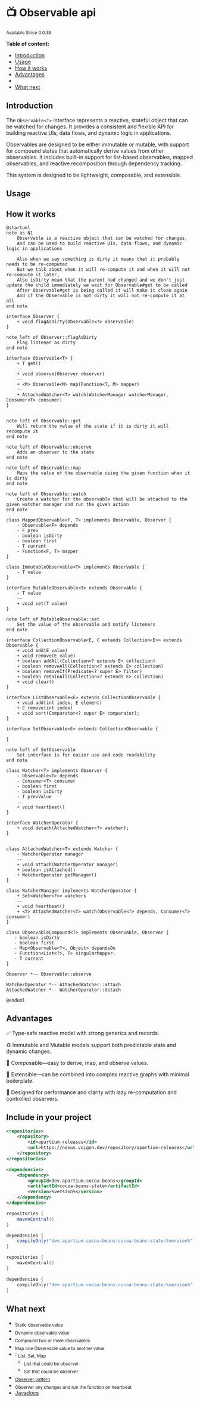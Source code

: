 # 📺 Observable api

<sup>
Available Since 0.0.39
</sup>

**Table of content:**
- [Introduction](#introduction)
- [Usage](#usage)
- [How it works](#how-it-works)
- [Advantages](#advantages)
- [](#include-in-your-project)
- [What next](#what-next)

## Introduction
The `Observable<T>` interface represents a reactive, stateful object that can be watched for changes. It provides a consistent and flexible API for building reactive UIs, data flows, and dynamic logic in applications.

Observables are designed to be either immutable or mutable, with support for compound states that automatically derive values from other observables. It includes built-in support for list-based observables, mapped observables, and reactive recomposition through dependency tracking.

This system is designed to be lightweight, composable, and extensible.

## Usage
<code-block lang="java" src="state/CodeSnippets.java" include-symbol="example"/>
<code-block lang="java" src="state/CodeSnippets.java" include-symbol="listExample"/>

## How it works
```plantuml
@startuml
note as N1
    Observable is a reactive object that can be watched for changes,
    And can be used to build reactive UIs, data flows, and dynamic logic in applications
    
    Also when we say something is dirty it means that it probably needs to be re-computed
    But we talk about when it will re-compute it and when it will not re-compute it later,
    Also isDirty mean that the parent had changed and we don't just update the child immediately we wait for Observable#get to be called
    After Observable#get is being called it will make it clean again
    And if the Observable is not dirty it will not re-compute it at all
end note

interface Observer {
    + void flagAsDirty(Observable<?> observable)
}

note left of Observer::flagAsDirty
    Flag listener as dirty
end note

interface Observable<T> {
    + T get()
    --
    + void observe(Observer observer)
    --
    + <M> Observable<M> map(Function<T, M> mapper)
    --
    + AttachedWatcher<T> watch(WatcherManager watcherManager, Consumer<T> consumer)
}


note left of Observable::get
    Will return the value of the state if it is dirty it will recompute it
end note

note left of Observable::observe
    Adds an observer to the state
end note

note left of Observable::map
    Maps the value of the observable using the given function when it is dirty
end note

note left of Observable::watch
    Create a watcher for the observable that will be attached to the given watcher manager and run the given action
end note

class MappedObservable<F, T> implements Observable, Observer {
    - Observable<F> depends
    - F prev
    - boolean isDirty
    - boolean first
    - T current
    - Function<F, T> mapper
}

class ImmutableObservable<T> implements Observable {
    - T value
}

interface MutableObservable<T> extends Observable {
    - T value
    -- 
    + void set(T value)
}

note left of MutableObservable::set
    Set the value of the observable and notify listeners
end note

interface CollectionObservable<E, C extends Collection<E>> extends Observable {
    + void add(E value)
    + void remove(E value)
    + boolean addAll(Collection<? extends E> collection)
    + boolean removeAll(Collection<? extends E> collection)
    + boolean removeIf(Predicate<? super E> filter)
    + boolean retainAll(Collection<? extends E> collection)
    + void clear()
}

interface ListObservable<E> extends CollectionObservable {
    + void add(int index, E element)
    + E remove(int index)
    + void sort(Comparator<? super E> comparator);
}

interface SetObservable<E> extends CollectionObservable {
    
}

note left of SetObservable
    Set interface is for easier use and code readability
end note

class Watcher<T> implements Observer {
    - Observable<T> depends
    - Consumer<T> consumer
    - boolean first
    - boolean isDirty
    - T prevValue
    --
    + void heartbeat()
}

interface WatcherOperator {
    + void detach(AttachedWatcher<?> watcher);
}


class AttachedWatcher<T> extends Watcher {
    - WatcherOperator manager
    --
    + void attach(WatcherOperator manager)
    + boolean isAttached()
    + WatcherOperator getManager()
}

class WatcherManager implements WatcherOperator {
    + Set<Watcher<?>> watchers
    --
    + void heartbeat()
    + <T> AttachedWatcher<T> watch(Observable<T> depends, Consumer<T> consumer)
}

class ObservableCompound<T> implements Observable, Observer {
   - boolean isDirty
   - boolean first
   - Map<Observable<?>, Object> dependsOn
   - Function<List<?>, T> singularMapper;
   - T current
}

Observer *-- Observable::observe

WatcherOperator *-- AttachedWatcher::attach
AttachedWatcher *-- WatcherOperator::detach

@enduml
```

## Advantages
✅ Type-safe reactive model with strong generics and records.

♻️ Immutable and Mutable models support both predictable state and dynamic changes.

🔗 Composable—easy to derive, map, and observe values.

🧩 Extensible—can be combined into complex reactive graphs with minimal boilerplate.


🚀 Designed for performance and clarity with lazy re-computation and controlled observers.

## Include in your project

<tabs>
<tab title="Maven">

```xml
<repositories>
    <repository>
        <id>apartium-releases</id>
        <url>https://nexus.voigon.dev/repository/apartium-releases</url>
    </repository>
</repositories>

<dependencies>
    <dependency>
        <groupId>dev.apartium.cocoa-beans</groupId>
        <artifactId>cocoa-beans-state</artifactId>
        <version>%version%</version>
    </dependency>
</dependencies>
```

</tab>

<tab title="Gradle">

```groovy
repositories {
    mavenCentral()
}

dependencies {
    compileOnly("dev.apartium.cocoa-beans:cocoa-beans-state:%version%")
}
```

</tab>

<tab title="Gradle - Kotlin">

```kotlin
repositories {
    mavenCentral()
}

dependencies {
    compileOnly("dev.apartium.cocoa-beans:cocoa-beans-state:%version%")
}
```

</tab>
</tabs>

## What next
* [](immutable-observable.md) <sub> Static observable value </sub>
* [](mutable-observable.md) <sub> Dynamic observable value </sub>
* [](compound-observable.md) <sub> Compound two or more observables </sub>
* [](mapped-observable.md) <sub> Map one Observable value to another value </sub>
* [](collection-observable.md): <sub> List, Set, Map </sub>
    * [](list-observable.md) <sub> List that could be observer </sub>
    * [](set-observable.md) <sub> Set that could be observer </sub>
* [](observer.md) <sub><a href="https://refactoring.guru/design-patterns/observer"> Observer pattern </a></sub>
* [](watcher.md) <sub> Observer any changes and run the function on heartbeat </sub>
* [Javadocs](https://cocoa-beans.apartium.net/%version%/state/net/apartium/cocoabeans/state/package-summary.html)